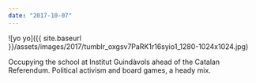 ```yaml
---
date: "2017-10-07"
---
```


![yo yo]({{ site.baseurl }}/assets/images/2017/tumblr_oxgsv7PaRK1r16syio1_1280-1024x1024.jpg)

Occupying the school at Institut Guindàvols ahead of the Catalan Referendum. Political activism and board games, a heady mix.
